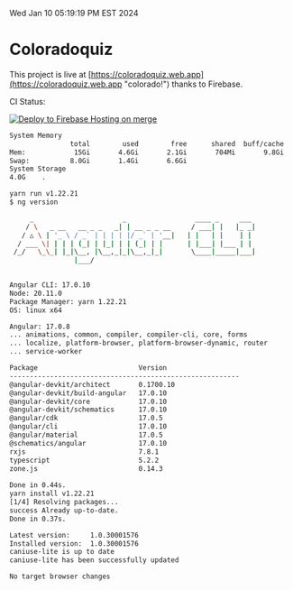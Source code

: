 Wed Jan 10 05:19:19 PM EST 2024

# Coloradoquiz


This project is live at [https://coloradoquiz.web.app](https://coloradoquiz.web.app "colorado!") thanks to Firebase.

CI Status: 

[![Deploy to Firebase Hosting on merge](https://github.com/teamkushal/coloradoquiz/actions/workflows/firebase-hosting-merge.yml/badge.svg)](https://github.com/teamkushal/coloradoquiz/actions/workflows/firebase-hosting-merge.yml)

```bash
System Memory
               total        used        free      shared  buff/cache   available
Mem:            15Gi       4.6Gi       2.1Gi       704Mi       9.8Gi        10Gi
Swap:          8.0Gi       1.4Gi       6.6Gi
System Storage
4.0G	.
```
```bash
yarn run v1.22.21
$ ng version

     _                      _                 ____ _     ___
    / \   _ __   __ _ _   _| | __ _ _ __     / ___| |   |_ _|
   / △ \ | '_ \ / _` | | | | |/ _` | '__|   | |   | |    | |
  / ___ \| | | | (_| | |_| | | (_| | |      | |___| |___ | |
 /_/   \_\_| |_|\__, |\__,_|_|\__,_|_|       \____|_____|___|
                |___/
    

Angular CLI: 17.0.10
Node: 20.11.0
Package Manager: yarn 1.22.21
OS: linux x64

Angular: 17.0.8
... animations, common, compiler, compiler-cli, core, forms
... localize, platform-browser, platform-browser-dynamic, router
... service-worker

Package                         Version
---------------------------------------------------------
@angular-devkit/architect       0.1700.10
@angular-devkit/build-angular   17.0.10
@angular-devkit/core            17.0.10
@angular-devkit/schematics      17.0.10
@angular/cdk                    17.0.5
@angular/cli                    17.0.10
@angular/material               17.0.5
@schematics/angular             17.0.10
rxjs                            7.8.1
typescript                      5.2.2
zone.js                         0.14.3
    
Done in 0.44s.
yarn install v1.22.21
[1/4] Resolving packages...
success Already up-to-date.
Done in 0.37s.
```
```bash
Latest version:     1.0.30001576
Installed version:  1.0.30001576
caniuse-lite is up to date
caniuse-lite has been successfully updated

No target browser changes
```
```bash

